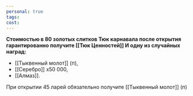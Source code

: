 ```yaml
---
personal: true
tags: 
cost:
---
```

**Стоимостью в 80 золотых слитков Тюк карнавала после открытия гарантированно получите [[Тюк Ценностей]] И одну из случайных наград:**  

- [[Тыквенный молот]] (п),
- [[Серебро]] х50 000,
- [[Алмаз]].

При открытии 45 ларей обязательно получите [[Тыквенный молот]] (п)